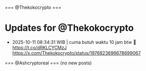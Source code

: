 === @Thekokocrypto ===

# Updates for @Thekokocrypto

- 2025-10-11 08:34:31 WIB | cuma butuh waktu 10 jam btw 🐻 https://t.co/dRKLCYCMzJ
  https://x.com/Thekokocrypto/status/1976823696678699067

=== @Ashcryptoreal ===
(no new posts)

